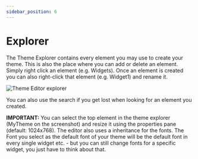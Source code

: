 ```yaml
---
sidebar_position: 6
---
```


# Explorer

The Theme Explorer contains every element you may use to create your theme. This is also the place where you can add or delete an element. Simply right click an element (e.g. Widgets). Once an element is created you can also right-click that element (e.g. Widget1) and rename it.

![Theme Editor explorer](/img/editor-explorer.png)

You can also use the search if you get lost when looking for an element you created.

**IMPORTANT:** You can select the top element in the theme explorer (MyTheme on the screenshot) and resize it using the properties pane (default: 1024x768). The editor also uses a inheritance for the fonts. The Font you select as the default font of your theme will be the default font in every single widget etc. - but you can still change fonts for a specific widget, you just have to think about that.
